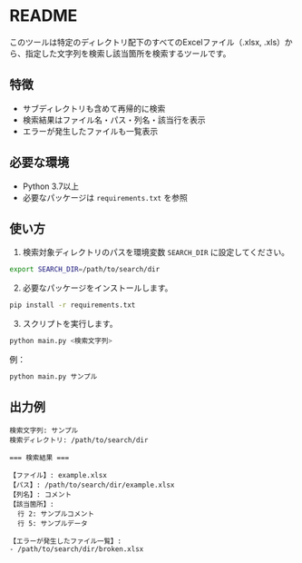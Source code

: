 # README

このツールは特定のディレクトリ配下のすべてのExcelファイル（.xlsx, .xls）から、指定した文字列を検索し該当箇所を検索するツールです。

## 特徴
- サブディレクトリも含めて再帰的に検索
- 検索結果はファイル名・パス・列名・該当行を表示
- エラーが発生したファイルも一覧表示

## 必要な環境
- Python 3.7以上
- 必要なパッケージは `requirements.txt` を参照

## 使い方

1. 検索対象ディレクトリのパスを環境変数 `SEARCH_DIR` に設定してください。

```sh
export SEARCH_DIR=/path/to/search/dir
```

2. 必要なパッケージをインストールします。

```sh
pip install -r requirements.txt
```

3. スクリプトを実行します。

```sh
python main.py <検索文字列>
```

例：

```sh
python main.py サンプル
```

## 出力例

```
検索文字列: サンプル
検索ディレクトリ: /path/to/search/dir

=== 検索結果 ===

【ファイル】: example.xlsx
【パス】: /path/to/search/dir/example.xlsx
【列名】: コメント
【該当箇所】:
  行 2: サンプルコメント
  行 5: サンプルデータ

【エラーが発生したファイル一覧】:
- /path/to/search/dir/broken.xlsx
```

